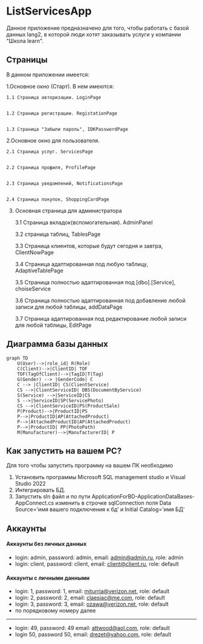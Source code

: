 # ListServicesApp
Данное приложение предназначено для того, чтобы работать с базой данных lang2, в которой люди хотят заказывать услуги у компании "Школа learn". 

## Страницы
В данном приложении имеется:

 1.Основное окно (Старт). В нем имеются:
 
 
    1.1 Страница авторизации. LoginPage
    
    
    1.2 Страница регистрации. RegistationPage
    
    
    1.3 Страница "Забыли пароль", IDKPasswordPage
    
 2.Основное окно для пользователя.
 
 
    2.1 Страница услуг. ServicesPage
    
    
    2.2 Страница профиля, ProfilePage
    
    
    2.3 Страница уведомлений, NotificationsPage
    
    
    2.4 Страница покупок, ShoppingCardPage
    
 3. Основная страница для администратора
 
 
 
    3.1 Страница вкладок(вспомогательная). AdminPanel
    
    
    
    3.2 страница таблиц, TablesPage
    
    
    
    3.3 Страница клиентов, которые будут сегодня и завтра, ClientNowPage
    
    
    
    3.4 Страница адаптированная под любую таблицу, AdaptiveTablePage
    
    
    
    3.5 Страница полностью адаптированная под [dbo].[Service], choiseService
    
    
    
    3.6 Страница полностью адаптированная под добавление любой записи для любой таблицы, addDataPage
    
    
    
    3.7 Страница адаптированная под редактирование любой записи для любой таблицы, EditPage

## Диаграмма базы данных
```mermaid
graph TD
    U(User)-->|role_id| R(Role)
    C(Client)-->|ClientID| TOF
    TOF(TagOfClient)-->|TagID|T(Tag)
    G(Gender) --> |GenderCode| C
    C --> |ClientID| CS(ClientService)
    CS -->|ClientServiceID| DBS(DocumentByService)
    S(Service) -->|ServiceID|CS
    S -->|ServiceID|SP(ServicePhoto)
    CS -->|ClientServiceID|PS(ProductSale)
    P(Product)-->|ProductID|PS
    P-->|ProductID|AP(AttachedProduct)
    P-->|AttachedProductID|AP(AttachedProduct)
    P-->|ProductID| PP(PhotoPath)
    M(Manufacturer)-->|ManufacturerID| P
```
## Как запустить на вашем PC?
Для того чтобы запустить программу на вашем ПК необходимо
1. Установить программы Microsoft SQL management studio и Visual Studio 2022
2. Интегрировать БД.
3. Запустить sln файл и по пути ApplicationForBD-ApplicationDataBases-AppConnect.cs изменить в строчке sqlConnection поля Data Source='имя вашего подключения к бд' и Initial Catalog='имя БД'
## Аккаунты
#### Аккаунты без личных данных
* login: admin, password: admin, email: admin@admin.ru, role: admin
* login: client, password: client, email: client@client.ru, role: default
#### Аккаунты с личными данными
* login: 1, password: 1, email: miturria@verizon.net, role: default
* login: 2, password: 2, email: claesjac@me.com, role: default
* login: 3, password: 3, email: ozawa@verizon.net, role: default
* по порядковому номеру далее
____
* login: 49, password: 49 email: attwood@aol.com, role: default
* login 50, password 50, email: drezet@yahoo.com, role: default


